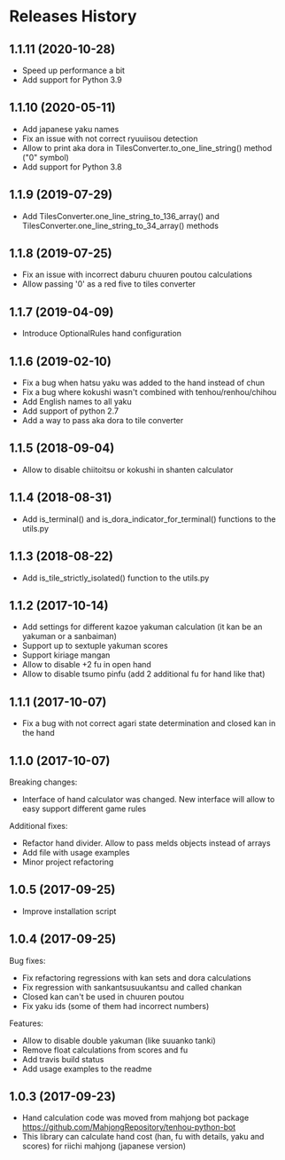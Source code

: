 Releases History
================

1.1.11 (2020-10-28)
-------------------

- Speed up performance a bit
- Add support for Python 3.9

1.1.10 (2020-05-11)
-------------------

- Add japanese yaku names
- Fix an issue with not correct ryuuiisou detection
- Allow to print aka dora in TilesConverter.to\_one\_line\_string()
  method ("0" symbol)
- Add support for Python 3.8

1.1.9 (2019-07-29)
------------------

- Add TilesConverter.one\_line\_string\_to\_136\_array() and TilesConverter.one\_line\_string\_to\_34\_array() methods

1.1.8 (2019-07-25)
------------------

- Fix an issue with incorrect daburu chuuren poutou calculations
- Allow passing '0' as a red five to tiles converter

1.1.7 (2019-04-09)
------------------

- Introduce OptionalRules hand configuration

1.1.6 (2019-02-10)
------------------

- Fix a bug when hatsu yaku was added to the hand instead of chun
- Fix a bug where kokushi wasn't combined with tenhou/renhou/chihou
- Add English names to all yaku
- Add support of python 2.7
- Add a way to pass aka dora to tile converter

1.1.5 (2018-09-04)
------------------

- Allow to disable chiitoitsu or kokushi in shanten calculator

1.1.4 (2018-08-31)
------------------

- Add is\_terminal() and is\_dora\_indicator\_for\_terminal()
  functions to the utils.py

1.1.3 (2018-08-22)
------------------

- Add is\_tile\_strictly\_isolated() function to the utils.py

1.1.2 (2017-10-14)
------------------

- Add settings for different kazoe yakuman calculation (it kan be an yakuman or a sanbaiman)
- Support up to sextuple yakuman scores
- Support kiriage mangan
- Allow to disable +2 fu in open hand
- Allow to disable tsumo pinfu (add 2 additional fu for hand like that)

1.1.1 (2017-10-07)
------------------

- Fix a bug with not correct agari state determination and closed kan in the hand

1.1.0 (2017-10-07)
------------------

Breaking changes:

- Interface of hand calculator was changed. New interface will allow to easy support different game rules

Additional fixes:

- Refactor hand divider. Allow to pass melds objects instead of arrays
- Add file with usage examples
- Minor project refactoring

1.0.5 (2017-09-25)
------------------

- Improve installation script

1.0.4 (2017-09-25)
------------------

Bug fixes:

- Fix refactoring regressions with kan sets and dora calculations
- Fix regression with sankantsusuukantsu and called chankan
- Closed kan can't be used in chuuren poutou
- Fix yaku ids (some of them had incorrect numbers)

Features:

- Allow to disable double yakuman (like suuanko tanki)
- Remove float calculations from scores and fu
- Add travis build status
- Add usage examples to the readme

1.0.3 (2017-09-23)
------------------

- Hand calculation code was moved from mahjong bot package
  <https://github.com/MahjongRepository/tenhou-python-bot>
- This library can calculate hand cost (han, fu with details, yaku and scores) for riichi mahjong (japanese version)
